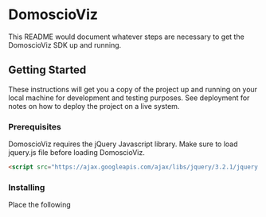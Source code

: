 # DomoscioViz

This README would document whatever steps are necessary to get the DomoscioViz SDK up and running.

## Getting Started

These instructions will get you a copy of the project up and running on your local machine for development and testing purposes. See deployment for notes on how to deploy the project on a live system.

### Prerequisites

DomoscioViz requires the jQuery Javascript library. Make sure to load jquery.js file before loading DomoscioViz.

```html
<script src="https://ajax.googleapis.com/ajax/libs/jquery/3.2.1/jquery.min.js"></script>
```

### Installing

Place the following <script>s near the end of your pages, right before the closing </body> tag, to enable them. jQuery must come first, then DomoscioViz, and then your script.

```html
<script src="https://rawgit.com/Celumproject/domoscio_js/master/v1/DomoscioViz.min.js"></script>
```

Then you have to configure the DomoscioViz object like bellow with your credentials to access your enabled APIs. Refer to the API documentation for details:
https://domoscio.com/wiki/doku.php?id=api2:start

```javascript
DomoscioViz.configuration = { 
    preproduction: true,
    client_id: YOUR_INSTANCE_ID,
    client_passphrase: "YOUR_ACCESS_TOKEN"
}
```

| Key  | Type | Description |
| ------------- | ------------- | ------------- |
| preproduction  | `boolean` | true is for development and false for production |
| client_id  | `integer` | this is your instance_id, required for access to your data |
| client_passphrase  | `string` | client_passphrase is your secret key, this token is paired with your client_id |

## Samples

Simple yet flexible JavaScript request for Domoscio Vizualisation Engine.

### Classic

Purpose you have the following html :

```html
<div id="iframe_container"></div>
```

Then add the script corresponding:

```javascript
var iframe_url = DomoscioViz.Chart.get_url("obj_mastery", { chart: "polar", student_id: 1, objective_id: 1 });
            
$('#iframe_container').html(iframe_template(iframe_url));

function iframe_template(url){
    return '<iframe src="' + url + '" sandbox="allow-same-origin allow-scripts allow-popups allow-forms"></iframe>';
}
```

### Fade

You can custom this with jQuery, as the example:  

__HTML :__

```html
<div id="iframe_container"></div>
```  

__CSS :__

```css
#iframe_container{
    width: 500px;
    height: 500px;
    display: flex; 
    align-items: center;
    justify-content: center;
}
iframe{ 
    width: 100%; 
    height: 100%;
}
```  

__JavaScript :__

```javascript
$(function(){
    var iframe_url = DomoscioViz.Chart.get_url("obj_mastery", { chart: "polar", student_id: 1, objective_id: 1 });

    $('#iframe_container').html(viz_loader() + template(iframe_url));

    $('#iframe_container > iframe').on('load', function (){
        $('#viz_loader').fadeOut();
        setTimeout(() => { $(this).fadeIn(); }, 500);
    });

    function template(url){
        return '<iframe src="' + url + '" sandbox="allow-same-origin allow-scripts allow-popups allow-forms" style="display: none;"></iframe>';
    }
});
```

## Deployment

To deploy this on a live system, use the <script> tag bellow : 

```html
<script src="https://cdn.rawgit.com/Celumproject/domoscio-viz-sdk-js/160e555c/v1/DomoscioViz.min.js"></script>
```

## Versioning

Currently v1.0.3

## Authors

See the list of contributors (https://github.com/Celumproject/domoscio-viz-sdk-js/contributors)